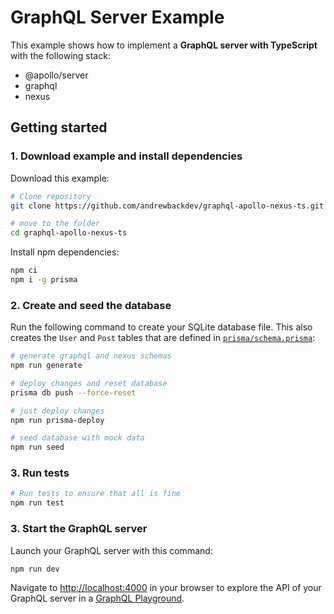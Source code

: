 # GraphQL Server Example

This example shows how to implement a **GraphQL server with TypeScript** with the following stack:

- @apollo/server
- graphql
- nexus

## Getting started

### 1. Download example and install dependencies

Download this example:

```sh
# Clone repository
git clone https://github.com/andrewbackdev/graphql-apollo-nexus-ts.git

# move to the folder
cd graphql-apollo-nexus-ts
```

Install npm dependencies:

```sh
npm ci
npm i -g prisma
```

### 2. Create and seed the database

Run the following command to create your SQLite database file. This also creates the `User` and `Post` tables that are defined in [`prisma/schema.prisma`](./prisma/schema.prisma):

```sh
# generate graphql and nexus schemas
npm run generate

# deploy changes and reset database
prisma db push --force-reset

# just deploy changes
npm run prisma-deploy

# seed database with mock data
npm run seed
```

### 3. Run tests

```sh
# Run tests to ensure that all is fine
npm run test
```

### 3. Start the GraphQL server

Launch your GraphQL server with this command:

```
npm run dev
```

Navigate to [http://localhost:4000](http://localhost:4000) in your browser to explore the API of your GraphQL server in a [GraphQL Playground](https://github.com/prisma/graphql-playground).
